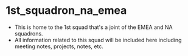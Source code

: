 # 1st_squadron_na_emea

- This is home to the 1st squad that's a joint of the EMEA and NA squadrons.
- All information related to this squad will be included here including meeting notes, projects, notes, etc.
